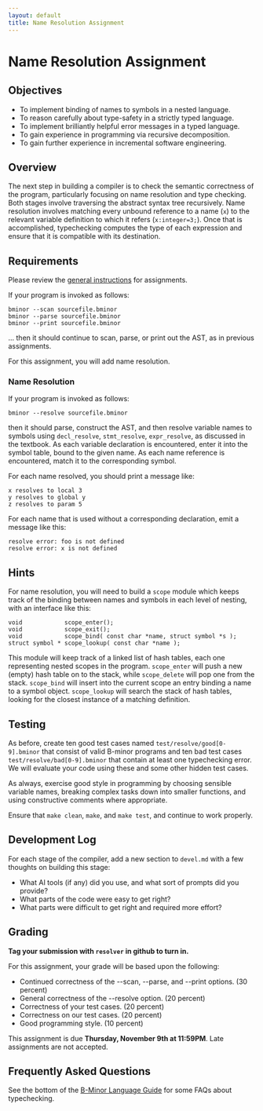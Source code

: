 ```yaml
---
layout: default
title: Name Resolution Assignment
---
```


# Name Resolution Assignment

## Objectives

-  To implement binding of names to symbols in a nested language.
-  To reason carefully about type-safety in a strictly typed language.
-  To implement brilliantly helpful error messages in a typed language.
-  To gain experience in programming via recursive decomposition.
-  To gain further experience in incremental software engineering.

## Overview

The next step in building a compiler is to check the semantic
correctness of the program, particularly focusing on name resolution
and type checking.  Both stages involve traversing the abstract
syntax tree recursively.  Name resolution involves matching every
unbound reference to a name (`x`) to the relevant variable
definition to which it refers (`x:integer=3;`).
Once that is accomplished, typechecking computes the type of each
expression and ensure that it is compatible with its destination.

## Requirements

Please review the [general instructions](general) for assignments.

If your program is invoked as follows:
```
bminor --scan sourcefile.bminor
bminor --parse sourcefile.bminor
bminor --print sourcefile.bminor
```
... then it should continue to scan, parse, or print out the AST, as in previous assignments.

For this assignment, you will add name resolution.

### Name Resolution

If your program is invoked as follows:
```
bminor --resolve sourcefile.bminor
```

then it should parse, construct the AST, and then resolve variable names to
symbols using `decl_resolve`, `stmt_resolve`, `expr_resolve`, as
discussed in the textbook.  As each variable declaration is encountered,
enter it into the symbol table, bound to the given name.  As each
name reference is encountered, match it to the corresponding symbol.

For each name resolved, you should print a message like:
```
x resolves to local 3
y resolves to global y
z resolves to param 5
```

For each name that is used without a corresponding declaration, emit a message like this:

```
resolve error: foo is not defined
resolve error: x is not defined
```

## Hints

For name resolution, you will need to build a `scope`
module which keeps track of the binding between names and symbols
in each level of nesting, with an interface like this:

```
void            scope_enter();
void            scope_exit();
void            scope_bind( const char *name, struct symbol *s );
struct symbol * scope_lookup( const char *name );
```

This module will keep track of a linked list of hash
tables, each one representing nested scopes in the program.
`scope_enter` will push a new (empty) hash table on to the
stack, while `scope_delete` will pop one from the stack.
`scope_bind` will insert into the current scope
an entry binding a name to a symbol object.
`scope_lookup` will search the stack of hash tables,
looking for the closest instance of a matching definition.

## Testing

As before, create ten good test cases named `test/resolve/good[0-9].bminor`
that consist of valid B-minor programs and ten bad test cases `test/resolve/bad[0-9].bminor`
that contain at least one typechecking error.
We will evaluate your code using these and some other hidden test cases.

As always, exercise good style in programming by choosing sensible
variable names, breaking complex tasks down into smaller functions,
and using constructive comments where appropriate.

Ensure that `make clean`, `make`, and `make test`, and continue to work properly.

## Development Log

For each stage of the compiler, add a new section to `devel.md` with a few thoughts on building this stage:
- What AI tools (if any) did you use, and what sort of prompts did you provide?
- What parts of the code were easy to get right?
- What parts were difficult to get right and required more effort?

## Grading

**Tag your submission with `resolver` in github to turn in.**

For this assignment, your grade will be based upon the following:

-  Continued correctness of the --scan, --parse, and --print options. (30 percent)
-  General correctness of the --resolve option. (20 percent)
-  Correctness of your test cases. (20 percent)
-  Correctness on our test cases.  (20 percent)
-  Good programming style. (10 percent)

This assignment is due **Thursday, November 9th at 11:59PM**.  Late assignments are not accepted.

## Frequently Asked Questions

See the bottom of the [B-Minor Language Guide](bminor) for some FAQs about typechecking.
